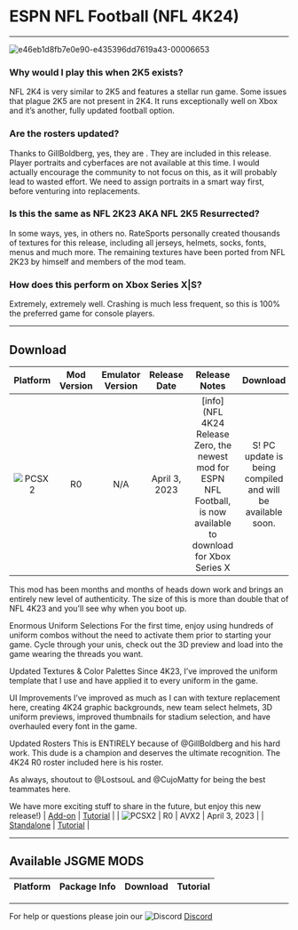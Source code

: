 # ESPN NFL Football (NFL 4K24)

-----
![e46eb1d8fb7e0e90-e435396dd7619a43-00006653](https://user-images.githubusercontent.com/69597675/229540947-c9168c91-49e8-4570-82c7-507ca868632d.png)


### Why would I play this when 2K5 exists?
NFL 2K4 is very similar to 2K5 and features a stellar run game. Some issues that plague 2K5 are not present in 2K4. It runs exceptionally well on Xbox and it’s another, fully updated football option.

### Are the rosters updated?
Thanks to GillBoldberg, yes, they are . They are included in this release. Player portraits and cyberfaces are not available at this time. I would actually encourage the community to not focus on this, as it will probably lead to wasted effort. We need to assign portraits in a smart way first, before venturing into replacements.

### Is this the same as NFL 2K23 AKA NFL 2K5 Resurrected?
In some ways, yes, in others no. RateSports personally created thousands of textures for this release, including all jerseys, helmets, socks, fonts, menus and much more. The remaining textures have been ported from NFL 2K23 by himself and members of the mod team.

### How does this perform on Xbox Series X|S?
Extremely, extremely well. Crashing is much less frequent, so this is 100% the preferred game for console players.

-----

## Download
| Platform | Mod Version | Emulator Version | Release Date  | Release Notes | Download | Tutorial |
| :-------------: | :-------------: | :-------------: | :-------------: | :-------------: | :-------------: |  :-------------: |
| ![PCSX2](https://user-images.githubusercontent.com/69597675/124647169-9baf0800-de63-11eb-974c-a7a4b2aecc1d.png) | R0 | N/A | April 3, 2023 | [info](NFL 4K24 Release Zero, the newest mod for ESPN NFL Football, is now available to download for Xbox Series X|S! PC update is being compiled and will be available soon.

This mod has been months and months of heads down work and brings an entirely new level of authenticity. The size of this is more than double that of NFL 4K23 and you’ll see why when you boot up. 

Enormous Uniform Selections
For the first time, enjoy using hundreds of uniform combos without the need to activate them prior to starting your game. Cycle through your unis, check out the 3D preview and load into the game wearing the threads you want. 

Updated Textures & Color Palettes
Since 4K23, I’ve improved the uniform template that I use and have applied it to every uniform in the game. 

UI Improvements
I’ve improved as much as I can with texture replacement here, creating 4K24 graphic backgrounds, new team select helmets, 3D uniform previews, improved thumbnails for stadium selection, and have overhauled every font in the game. 

Updated Rosters
This is ENTIRELY because of @GillBoldberg and his hard work. This dude is a champion and deserves the ultimate recognition. The 4K24 R0 roster included here is his roster. 

As always, shoutout to @LostsouL and @CujoMatty for being the best teammates here. 

We have more exciting stuff to share in the future, but enjoy this new release!) | [Add-on](https://www.mediafire.com/file_premium/a87t19zw0i6gr2q/NFL_4K24_R0_Game_Mod_Add-on.zip/file) | [Tutorial]() |
| ![PCSX2](https://user-images.githubusercontent.com/69597675/124647169-9baf0800-de63-11eb-974c-a7a4b2aecc1d.png) | R0 | AVX2 | April 3, 2023  |  | [Standalone](https://www.mediafire.com/file_premium/yyhcuxby7uhp9ny/NFL_2K24_Standalone_Installer.zip/file) | [Tutorial]() |

---------
## Available JSGME MODS
| Platform | Package Info | Download | Tutorial |
| :------------- | :------------- | :------------- | :------------- |


---------
For help or questions please join our ![Discord](https://user-images.githubusercontent.com/69597675/124640725-d1e88980-de5b-11eb-926d-ec5f55b19a62.png) [Discord](https://discord.gg/sBVXzYb)

